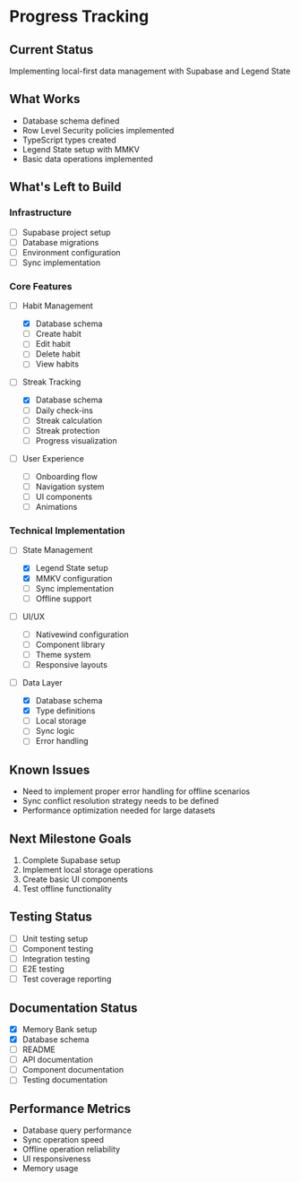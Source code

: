 # Progress Tracking

## Current Status

Implementing local-first data management with Supabase and Legend State

## What Works

- Database schema defined
- Row Level Security policies implemented
- TypeScript types created
- Legend State setup with MMKV
- Basic data operations implemented

## What's Left to Build

### Infrastructure

- [ ] Supabase project setup
- [ ] Database migrations
- [ ] Environment configuration
- [ ] Sync implementation

### Core Features

- [ ] Habit Management

  - [x] Database schema
  - [ ] Create habit
  - [ ] Edit habit
  - [ ] Delete habit
  - [ ] View habits

- [ ] Streak Tracking

  - [x] Database schema
  - [ ] Daily check-ins
  - [ ] Streak calculation
  - [ ] Streak protection
  - [ ] Progress visualization

- [ ] User Experience
  - [ ] Onboarding flow
  - [ ] Navigation system
  - [ ] UI components
  - [ ] Animations

### Technical Implementation

- [ ] State Management

  - [x] Legend State setup
  - [x] MMKV configuration
  - [ ] Sync implementation
  - [ ] Offline support

- [ ] UI/UX

  - [ ] Nativewind configuration
  - [ ] Component library
  - [ ] Theme system
  - [ ] Responsive layouts

- [ ] Data Layer
  - [x] Database schema
  - [x] Type definitions
  - [ ] Local storage
  - [ ] Sync logic
  - [ ] Error handling

## Known Issues

- Need to implement proper error handling for offline scenarios
- Sync conflict resolution strategy needs to be defined
- Performance optimization needed for large datasets

## Next Milestone Goals

1. Complete Supabase setup
2. Implement local storage operations
3. Create basic UI components
4. Test offline functionality

## Testing Status

- [ ] Unit testing setup
- [ ] Component testing
- [ ] Integration testing
- [ ] E2E testing
- [ ] Test coverage reporting

## Documentation Status

- [x] Memory Bank setup
- [x] Database schema
- [ ] README
- [ ] API documentation
- [ ] Component documentation
- [ ] Testing documentation

## Performance Metrics

- Database query performance
- Sync operation speed
- Offline operation reliability
- UI responsiveness
- Memory usage
